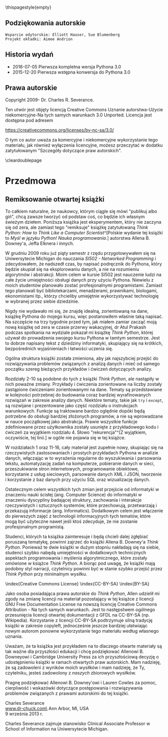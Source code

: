 \thispagestyle{empty}

Podziękowania autorskie
-----------------------

    Wsparcie edytorskie: Elliott Hauser, Sue Blumenberg
    Projekt okładki: Aimee Andrion

Historia wydań
--------------

* 2016-07-05 Pierwsza kompletna wersja Pythona 3.0
* 2015-12-20 Pierwsza wstępna konwersja do Pythona 3.0

Prawa autorskie
---------------

Copyright 2009- Dr. Charles R. Severance.

Ten utwór jest objęty licencją Creative Commons
Uznanie autorstwa-Użycie niekomercyjne-Na tych samych warunkach 3.0 Unported.
Licencja jest dostępna pod adresem

https://creativecommons.org/licenses/by-nc-sa/3.0/

O tym co autor uważa za komercyjne i niekomercyjne wykorzystanie tego materiału, jak również wyłączenia licencyjne, możesz przeczytać w dodatku zatytułowanym "Szczegóły dotyczące praw autorskich".

\cleardoublepage

Przedmowa
=========

Remiksowanie otwartej książki
-----------------------------

To całkiem naturalne, że naukowcy, którym ciągle się mówi "publikuj albo giń", chcą zawsze tworzyć od podstaw coś, co będzie ich własnym świeżym dziełem. Poniższa książka jest eksperymentem, który nie zaczyna się od zera, ale zamiast tego "remiksuje" książkę zatytułowaną *Think Python: How to Think Like a Computer Scientist*^[Polskie wydanie tej książki to *Myśl w języku Python! Nauka programowania*.] autorstwa Allena B. Downey'a, Jeffa Elknera i innych.

W grudniu 2009 roku już piąty semestr z rzędu przygotowywałem się na Uniwersytecie Michigan do nauczania *SI502 - Networked Programming* i zdecydowałem, że nadszedł czas, by napisać podręcznik do Pythona, który będzie skupiał się na eksplorowaniu danych, a nie na rozumieniu algorytmów i abstrakcji. Moim celem w kursie SI502 jest nauczenie ludzi na całe życie umiejętności obsługi danych przy użyciu Pythona. Niewielu z moich studentów planowało zostać profesjonalnymi programistami. Zamiast tego planowali być bibliotekarzami, menadżerami, prawnikami, biologami, ekonomistami itp., którzy chcieliby umiejętnie wykorzystywać technologię w wybranej przez siebie dziedzinie.

Nigdy nie wydawało mi się, że znajdę idealną, zorientowaną na dane, książkę Pythona do mojego kursu, więc postanowiłem właśnie taką napisać. Na szczęście na trzy tygodnie przed tym, jak miałem zamiar zacząć moją nową książkę od zera w czasie przerwy wakacyjnej, dr Atul Prakash podczas spotkania na wydziale pokazał mi książkę *Think Python*, której używał do prowadzenia swojego kursu Pythona w tamtym semestrze. Jest to dobrze napisany tekst z dziedziny informatyki, skupiający się na krótkich, bezpośrednich wyjaśnieniach i łatwości uczenia się.

Ogólna struktura książki została zmieniona, aby jak najszybciej przejść do rozwiązywania problemów związanych z analizą danych i mieć od samego początku szereg bieżących przykładów i ćwiczeń dotyczących analizy.

Rozdziały 2-10 są podobne do tych z książki *Think Python*, ale nastąpiły w nich poważne zmiany. Przykłady i ćwiczenia zorientowane na liczby zostały zastąpione ćwiczeniami zorientowanymi na dane. Tematy są przedstawiane w kolejności potrzebnej do budowania coraz bardziej wyrafinowanych rozwiązań w zakresie analizy danych. Niektóre tematy, takie jak `try` i `except`, są rozwijane i prezentowane jako część rozdziału o instrukcjach warunkowych. Funkcje są traktowane bardzo oględnie dopóki będą potrzebne do obsługi bardziej złożonych programów, a nie są wprowadzane w nauce początkowej jako abstrakcja. Prawie wszystkie funkcje zdefiniowane przez użytkownika zostały usunięte z przykładowego kodu i ćwiczeń za wyjątkiem rozdziału 4. Słowo "rekurencja"^[Z wyjątkiem, oczywiście, tej linii.] w ogóle nie pojawia się w tej książce.

W rozdziałach 1 oraz 11-16, cały materiał jest zupełnie nowy, skupiając się na rzeczywistych zastosowaniach i prostych przykładach Pythona w analizie danych, włączając w to wyrażenia regularne do wyszukiwania i parsowania tekstu, automatyzację zadań na komputerze, pobieranie danych w sieci, przeszukiwanie stron internetowych, programowanie obiektowe, korzystanie z usług sieciowych, parsowanie danych XML i JSON, tworzenie i korzystanie z baz danych przy użyciu SQL oraz wizualizację danych.

Ostatecznym celem wszystkich tych zmian jest przejście od informatyki w znaczeniu nauki ścisłej (ang. Computer Science) do informatyki w znaczeniu dyscypliny badającej struktury, zachowania i interakcje rzeczywistych i sztucznych systemów, które przechowują, przetwarzają i przekazują informacje (ang. Informatics). Dodatkowym celem jest włączenie do pierwszych zajęć z technologii informacyjnych tych tematów, które mogą być użyteczne nawet jeśli ktoś zdecyduje, że nie zostanie profesjonalnym programistą.

Studenci, których ta książka zainteresuje i będą chcieli dalej zgłębiać poruszaną tematykę, powinni zajrzeć do książki Allena B. Downey'a *Think Python*. Ponieważ te dwie książki w dużym stopniu nakładają się na siebie, studenci szybko nabędą umiejętności w dodatkowych technicznych aspektach programowania i myślenia algorytmicznego, które zostały omówione w książce *Think Python*. A biorąc pod uwagę, że książki mają podobny styl narracji, czytelnicy powinni być w stanie szybko przejść przez *Think Python* przy minimalnym wysiłku.

\index{Creative Commons License}
\index{CC-BY-SA}
\index{BY-SA}

Jako osoba posiadająca prawa autorskie do *Think Python*, Allen udzielił mi zgody na zmianę licencji na materiał pozostający w tej książce z licencji GNU Free Documentation License na nowszą licencję Creative Commons Attribution - Na tych samych warunkach. Jest to następstwem ogólnego przesunięcia licencji otwartej dokumentacji z GFDL na CC-BY-SA (np. Wikipedia). Korzystanie z licencji CC-BY-SA podtrzymuje silną tradycję książki w zakresie copyleft, jednocześnie jeszcze bardziej ułatwiając nowym autorom ponowne wykorzystanie tego materiału według własnego uznania.

Uważam, że ta książka jest przykładem na to dlaczego otwarte materiały są tak ważne dla przyszłości edukacji i chcę podziękować Allenowi B. Downeyowi i Cambridge University Press za ich przyszłościową decyzję o udostępnieniu książki w ramach otwartych praw autorskich. Mam nadzieję, że są zadowoleni z wyników moich wysiłków i mam nadzieję, że Ty, czytelniku, jesteś zadowolony z *naszych* zbiorowych wysiłków.

Pragnę podziękować Allenowi B. Downey'owi i Lauren Cowles za pomoc, cierpliwość i wskazówki dotyczące postępowania i rozwiązywania problemów związanych z prawami autorskimi do tej książki.

Charles Severance\
www.dr-chuck.com\
Ann Arbor, MI, USA\
9 września 2013 r.

Charles Severance zajmuje stanowisko Clinical Associate Professor w School of Information na Uniwersytecie Michigan.

